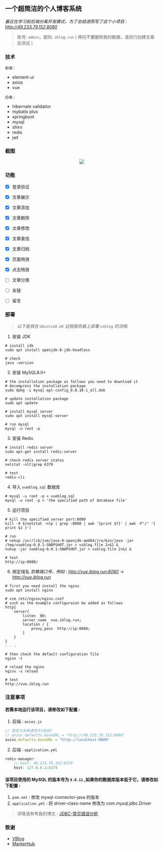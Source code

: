 ## 一个超简洁的个人博客系统
*最近在学习前后端分离开发模式，为了总结进而写了这个小项目 : http://49.233.79.152:8080*

> 账号: `admin`，密码: `iblog.run` ( 拜托不要删除我的数据，请另行创建文章后测试 )


### 技术

`前端` : 
* element-ui
* axios
* vue

`后端` : 
* hibernate validatior
* mybatis plus
* springboot
* mysql
* shiro
* redis
* jwt


### 截图

<p align="center">
	<a><img src="https://anonymous.ishacker.net/2020/06/10/about-page-image/vsblog-index-screenshot.png"></a>
</p>


### 功能
* [x] 登录验证
* [x] 文章展示
* [x] 文章添加
* [x] 文章删除
* [x] 文章修改
* [x] 文章查找
* [x] 文章归档
* [x] 页面特效
* [x] 点击特效
* [ ] 文章分类
* [ ] 友链
* [ ] 留言


### 部署
> *以下是我在 `Ubuntu18.04` 远程服务器上部署 `vsblog` 的流程.*

1. 安装 JDK
```shell
# install jdk
sudo apt install openjdk-8-jdk-headless

# check
java -version
```

2. 安装 MySQL8.0+
```shell
# the installation package as follows you need to download it
# decompress the installation package
sudo dpkg -i mysql-apt-config_0.8.10-1_all.deb

# update installation package
sudo apt update 

# install mysql server
sudo apt install mysql-server 

# run mysql
mysql -u root -p
```

3. 安装 Redis
```shell
# install redis server
sudo apt-get install redis-server

# check redis server status
netstat -nlt|grep 6379

# test
redis-cli
```

4. 导入 `vueblog.sql` 数据库
```shell
# mysql -u root -p < vueblog.sql
mysql -u root -p < 'the specified path of database file'
```

5. 运行项目
```shell
# kill the specified server port:8080
kill -9 $(netstat -nlp | grep :8080 | awk '{print $7}' | awk -F"/" '{ print $1 }')

# run
# nohup /usr/lib/jvm/java-8-openjdk-amd64/jre/bin/java -jar /tmp/vueblog-0.0.1-SNAPSHOT.jar > vsblog.file 2>&1 &
nuhup -jar vueblog-0.0.1-SNAPSHOT.jar > vsblog.file 2>&1 &

# test
http://ip:8080/
```

6. 绑定域名
*忽略端口号，例如 : http://vue.iblog.run:8080 -> http://vue.iblog.run*
```shell
# first you need install the nginx
sudo apt install nginx

# vim /etc/nginx/nginx.conf
# such as the example configuraion be added as follows
http{
    server{
	    listen  80;
        server_name  vue.iblog.run; 
        location / {
		    proxy_pass  http://ip:8080;	
	    }            
	}
}
. . .

# then check the default configuration file
nginx -t

# reload the nginx
nginx -s reload

# test
http://vue.iblog.run
```


### 注意事项

#### 若需本地运行该项目，请修改如下配置 :
1. 前端 : `axios.js`
```js
// 自定义全局请求头(后台)
// axios.defaults.baseURL = "http://49.233.79.152:8080"
axios.defaults.baseURL = "http://localhost:8080"
```

2. 后端 : `application.yml`
```js
redis-manager:
	// host: 49.233.79.152:6379
	host: 127.0.0.1:6379
```

#### 该项目使用的 MySQL 的版本号为 `8.0.11` ,如果你的数据库版本低于它，请修改如下配置 :
1. `pom.xml` : 修改 mysql-connector-java 的版本
2. `application.yml` : 将 driver-class-name 修改为 com.mysql.jdbc.Driver

> 详情请参考我的博文 : [JDBC-常见错误分析](https://ishacker.net/2019/03/14/JDBC-%E5%B8%B8%E8%A7%81%E9%94%99%E8%AF%AF%E5%88%86%E6%9E%90/)


### 致谢
* [VBlog](https://github.com/lenve/VBlog)
* [MarkerHub](https://space.bilibili.com/13491144)
